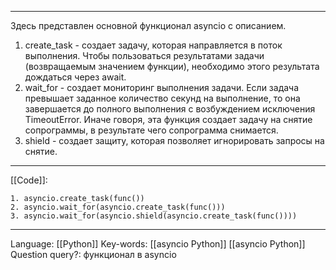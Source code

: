 ___
Здесь представлен основной функционал asyncio с описанием.
1. create_task - создает задачу, которая направляется в поток выполнения. Чтобы пользоваться результатами задачи (возвращаемым значением функции), необходимо этого результата дождаться через await.
2. wait_for - создает мониторинг выполнения задачи. Если задача превышает заданное количество секунд на выполнение, то она завершается до полного выполнения с возбуждением исключения TimeoutError. Иначе говоря, эта функция создает задачу на снятие сопрограммы, в результате чего сопрограмма снимается. 
3. shield - создает защиту, которая позволяет игнорировать запросы на снятие. 
___
[[Code]]:
```
1. asyncio.create_task(func())
2. asyncio.wait_for(asyncio.create_task(func()))
3. asyncio.wait_for(asyncio.shield(asyncio.create_task(func())))
```
___
Language: [[Python]]
Key-words:  [[asyncio Python]] [[asyncio Python]]
Question query?: функционал в asyncio